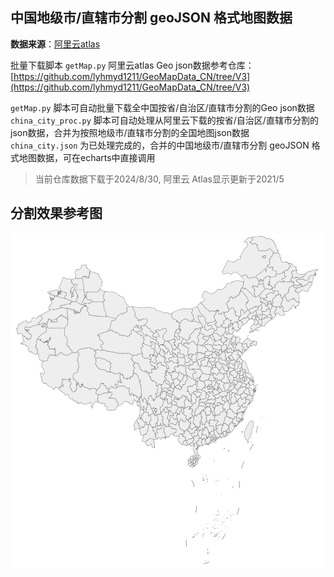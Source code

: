 ## 中国地级市/直辖市分割 geoJSON 格式地图数据  

**数据来源**：[阿里云atlas](http://datav.aliyun.com/tools/atlas/)  

批量下载脚本 `getMap.py` 阿里云atlas Geo json数据参考仓库：   
[https://github.com/lyhmyd1211/GeoMapData_CN/tree/V3](https://github.com/lyhmyd1211/GeoMapData_CN/tree/V3)  

`getMap.py` 脚本可自动批量下载全中国按省/自治区/直辖市分割的Geo json数据  
`china_city_proc.py` 脚本可自动处理从阿里云下载的按省/自治区/直辖市分割的json数据，合并为按照地级市/直辖市分割的全国地图json数据  
`china_city.json` 为已处理完成的，合并的中国地级市/直辖市分割 geoJSON 格式地图数据，可在echarts中直接调用  

>当前仓库数据下载于2024/8/30, 阿里云 Atlas显示更新于2021/5

## 分割效果参考图  
![](./img/地级市直辖市分割效果.png)